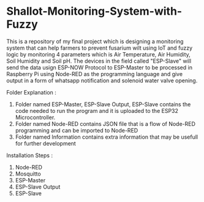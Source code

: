 # Shallot-Monitoring-System-with-Fuzzy
This is a repository of my final project which is designing a monitoring system that can help farmers to prevent fusarium wilt using IoT and fuzzy logic by monitoring 4 parameters which is Air Temperature, Air Humidity, Soil Humidity and Soil pH. The devices in the field called "ESP-Slave" will send the data usign ESP-NOW Protocol to ESP-Master to be processed in Raspberry Pi using Node-RED as the programming language and give output in a form of whatsapp notification and solenoid water valve opening.

Folder Explanation :
1. Folder named ESP-Master, ESP-Slave Output, ESP-Slave contains the code needed to run the program and it is uploaded to the ESP32 Microcontroller.
2. Folder named Node-RED contains JSON file that is a flow of Node-RED programming and can be imported to Node-RED
3. Folder named Information contains extra information that may be usefull for further development

Installation Steps : 
1. Node-RED
2. Mosquitto
3. ESP-Master
4. ESP-Slave Output
5. ESP-Slave
